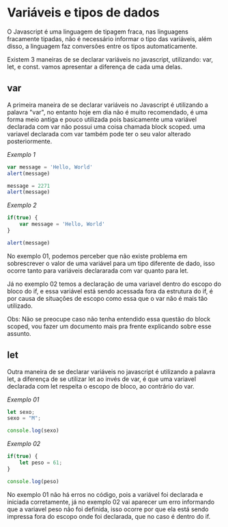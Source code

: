 # Variáveis e tipos de dados

O Javascript é uma linguagem de tipagem fraca, nas linguagens fracamente tipadas, não é necessário informar o tipo das variáveis, além disso, a linguagem faz conversões entre os tipos automaticamente. 

Existem 3 maneiras de se declarar variáveis no javascript, utilizando: var, let, e const. vamos apresentar a diferença de cada uma delas.   


## **var**

A primeira maneira de se declarar variáveis no Javascript é utilizando a palavra "var", no entanto hoje em dia não é muito recomendado, é uma forma meio antiga e pouco utilizada pois basicamente uma variável declarada com var não possui uma coisa chamada block scoped. uma variavel declarada com var também pode ter o seu valor alterado posteriormente.

*Exemplo 1*
```js
var message = 'Hello, World'
alert(message)

message = 2271
alert(message)
```

*Exemplo 2*
```js
if(true) {
    var message = 'Hello, World'
}

alert(message)
```

No exemplo 01, podemos perceber que não existe problema em sobrescrever o valor de uma variável para um tipo diferente de dado, isso ocorre tanto para variáveis declararada com var quanto para let.

Já no exemplo 02 temos a declaração de uma variavel dentro do escopo do bloco do if, e essa variável está sendo acessada fora da estrutura do if, é por causa de situações de escopo como essa que o var não é mais tão utilizado.

Obs: Não se preocupe caso não tenha entendido essa questão do block scoped, vou fazer um documento mais pra frente explicando sobre esse assunto.


## **let**
Outra maneira de se declarar variáveis no javascript é  utilizando a palavra let, a diferença de se utilizar let ao invés de var, é que uma variavel declarada com let respeita o escopo de bloco, ao contrário do var.

*Exemplo 01*

```js
let sexo;
sexo = "M";

console.log(sexo)
```

*Exemplo 02*

```js
if(true) {
    let peso = 61;
} 

console.log(peso)
```

No exemplo 01 não há erros no código, pois a variável foi declarada e iniciada corretamente, já no exemplo 02 vai aparecer um erro informando que a variavel peso não foi definida, isso ocorre por que ela está sendo impressa fora do escopo onde foi declarada, que no caso é dentro do if.